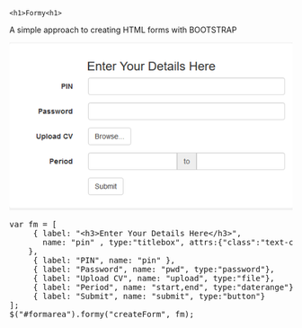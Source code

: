 
    <h1>Formy<h1>

<p>A simple approach to creating HTML forms with BOOTSTRAP</p>
<img src="src/docs/assets/sample.png">
<pre>
var fm = [
     { label: "&lt;h3&gt;Enter Your Details Here&lt;/h3&gt;", 
	   name: "pin" , type:"titlebox", attrs:{"class":"text-center"}
	},
     { label: "PIN", name: "pin" },
     { label: "Password", name: "pwd", type:"password"},
     { label: "Upload CV", name: "upload", type:"file"},
     { label: "Period", name: "start,end", type:"daterange"},
     { label: "Submit", name: "submit", type:"button"}
];
$("#formarea").formy("createForm", fm);
</pre>
